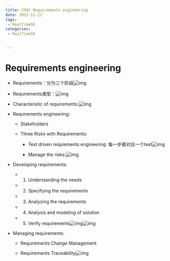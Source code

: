 ```yaml
---
title: Ch02 Requirements engineering
date: 2022-12-22
tags:
 - RealTimeSE
categories:
 - RealTimeSE


---
```


# Requirements engineering



- Requirements：分为三个阶段![img](https://api2.mubu.com/v3/document_image/a146d260-cfa5-4a77-897a-302b4da77f8a-14899999.jpg)

- Requirements类型：![img](https://api2.mubu.com/v3/document_image/0e6c6f0e-8592-4b9c-8835-24a9686cb78e-14899999.jpg)

- Characteristic of requirements:![img](https://api2.mubu.com/v3/document_image/971a567b-bda4-4228-a9ee-419b3a1b58fa-14899999.jpg)

- Requirements engineering:

  - Stakeholders

  - Three Risks with Requirements:

    

    - Test driven requiements engineering: 每一步都对应一个test![img](https://api2.mubu.com/v3/document_image/b3270d2e-0ddb-4490-8d5b-a95acc16a109-14899999.jpg)

    - Manage the risks:![img](https://api2.mubu.com/v3/document_image/c5218e38-a810-4882-b20c-46321bfb46fd-14899999.jpg)

- Developing requirements:

  - 1. Understanding the needs

  - 2. Specifying the requirements

  - 3. Analyzing the requirements

  - 4. Analysis and modeling of solution

  - 5. Verify requirements![img](https://api2.mubu.com/v3/document_image/9747e357-0ed4-4fda-85b6-30f917fafa3c-14899999.jpg)![img](https://api2.mubu.com/v3/document_image/0a214acc-eeb8-4345-a324-b955e92589c9-14899999.jpg)

- Managing requirements:

  - Requirements Change Management

  - Requirements Traceability![img](https://markdown-1301334775.cos.eu-frankfurt.myqcloud.com/c25cbc3b-b0f0-4bf2-a519-d54117d0072f-14899999.jpg)